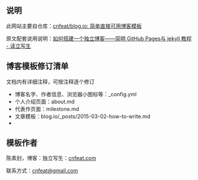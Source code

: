 ## 说明

此网站主要自仓库：[cnfeat/blog.io: 简单直接可用博客模板](https://github.com/cnfeat/blog.io)

原文配套说用说明：[如何搭建一个独立博客——简明 GitHub Pages与 jekyll 教程 - 读立写生](http://www.cnfeat.com/blog/2014/05/10/how-to-build-a-blog/)

## 博客模板修订清单

文档内有详细注释，可按注释逐个修订

* 博客名字、作者信息、浏览器小图标等：_config.yml 
* 个人介绍页面：about.md
* 代表作页面：milestone.md
* 文章模板：blog.io/_posts/2015-03-02-how-to-write.md 
* 

## 模板作者

陈素封，博客：独立写生：[cnfeat.com](cnfeat.com)

联系方式：cnfeat@gmail.com


